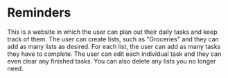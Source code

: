 # Reminders
This is a website in which the user can plan out their daily tasks and keep track of them. The user can create lists, such as "Groceries" and they can add as many lists as desired. For each list, the user can add as many tasks they have to complete. The user can edit each individual task and they can even clear any finished tasks. You can also delete any lists you no longer need.
